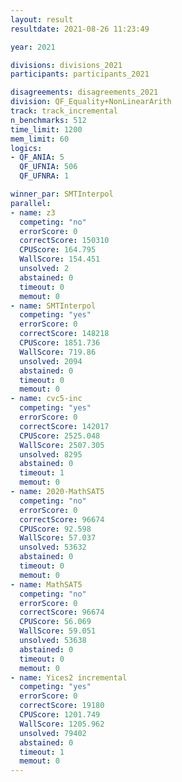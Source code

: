 ```yaml
---
layout: result
resultdate: 2021-08-26 11:23:49

year: 2021

divisions: divisions_2021
participants: participants_2021

disagreements: disagreements_2021
division: QF_Equality+NonLinearArith
track: track_incremental
n_benchmarks: 512
time_limit: 1200
mem_limit: 60
logics:
- QF_ANIA: 5
  QF_UFNIA: 506
  QF_UFNRA: 1

winner_par: SMTInterpol
parallel:
- name: z3
  competing: "no"
  errorScore: 0
  correctScore: 150310
  CPUScore: 164.795
  WallScore: 154.451
  unsolved: 2
  abstained: 0
  timeout: 0
  memout: 0
- name: SMTInterpol
  competing: "yes"
  errorScore: 0
  correctScore: 148218
  CPUScore: 1851.736
  WallScore: 719.86
  unsolved: 2094
  abstained: 0
  timeout: 0
  memout: 0
- name: cvc5-inc
  competing: "yes"
  errorScore: 0
  correctScore: 142017
  CPUScore: 2525.048
  WallScore: 2507.305
  unsolved: 8295
  abstained: 0
  timeout: 1
  memout: 0
- name: 2020-MathSAT5
  competing: "no"
  errorScore: 0
  correctScore: 96674
  CPUScore: 92.598
  WallScore: 57.037
  unsolved: 53632
  abstained: 0
  timeout: 0
  memout: 0
- name: MathSAT5
  competing: "no"
  errorScore: 0
  correctScore: 96674
  CPUScore: 56.069
  WallScore: 59.051
  unsolved: 53638
  abstained: 0
  timeout: 0
  memout: 0
- name: Yices2 incremental
  competing: "yes"
  errorScore: 0
  correctScore: 19180
  CPUScore: 1201.749
  WallScore: 1205.962
  unsolved: 79402
  abstained: 0
  timeout: 1
  memout: 0
---
```

